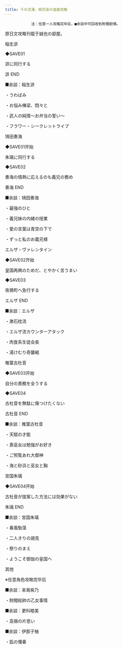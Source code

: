 ```yaml
---
title: 千の刃濤、桃花染の皇姫攻略
---
```


                注：任意一人攻略完毕后，■余談中可回收到附赠剧情。

原日文攻略刊载于誠也の部屋。



稲生滸



◆SAVE01

滸に同行する



滸 END



■余談：稲生滸

・うわばみ

・お悩み棟梁、悶々と

・武人の純情～お弁当の誓い～

・フラワー・シークレットライブ



鴇田奏海



◆SAVE01开始

朱璃に同行する

◆SAVE02

奏海の情熱に応えるのも義兄の務め



奏海 END



■余談：鴇田奏海

・最強のひと

・義兄妹の内緒の授業

・愛の言葉は青空の下で

・ずっと私のお義兄様



エルザ・ヴァレンタイン



◆SAVE02开始

皇国再興のためだ、とやかく言うまい

◆SAVE03

夜鴉町へ急行する



エルザ END



■余談：エルザ

・漱石枕流

・エルザ流カウンターアタック

・肉食系生徒会長

・湯けむり奇襲戦



椎葉古杜音



◆SAVE03开始

自分の責務を全うする

◆SAVE04

古杜音を無駄に傷つけたくない



古杜音 END



■余談：椎葉古杜音

・天賦の才能

・斎巫女は勉強がお好き

・ご照覧あれ大御神

・海と砂浜と巫女と胸



宮国朱璃



◆SAVE04开始

古杜音が提案した方法には効果がない



朱璃 END



■余談：宮国朱璃

・春風駘蕩

・二人きりの謁見

・祭りのまえ

・ようこそ御伽の皇国へ



其他



※任意角色攻略完毕后

■余談：来嶌紫乃

・財閥総帥の乙女事情



■余談：更科睦美

・高嶺の片思い



■余談：伊那子柚

・狐の懐春


              
